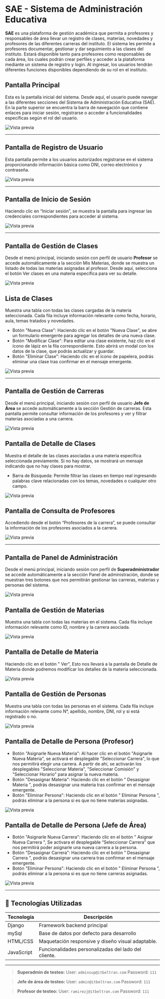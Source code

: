 # SAE - Sistema de Administración Educativa

**SAE** es una plataforma de gestión académica que permita a profesores y responsables de área llevar un registro de clases, materias, novedades y profesores de las diferentes carreras del instituto. 
El sistema les permite a profesores documentar, gestionar y dar seguimiento a las clases del instituto. Estará disponible tanto para profesores como responsables de cada área, los cuales podrán crear perfiles y acceder a la plataforma mediante un sistema de registro y login. Al ingresar, los usuarios tendrán diferentes funciones disponibles dependiendo de su rol en el instituto.

## Pantalla Principal
Esta es la pantalla inicial del sistema. Desde aquí, el usuario puede navegar a las diferentes secciones del Sistema 
de Administración Educativa (SAE). En la parte superior se encuentra la barra de navegación que contiene enlaces 
para iniciar sesión, registrarse o acceder a funcionalidades específicas según el rol del usuario.

![Vista previa](Documentacion/SRS%20-%20Archivos/imagesPreview/img1.jpg)

---
## Pantalla de Registro de Usuario
Esta pantalla permite a los usuarios autorizados registrarse en el sistema proporcionando información básica como 
DNI, correo electrónico y contraseña.

![Vista previa](Documentacion/SRS%20-%20Archivos/imagesPreview/img2.jpg)

---
## Pantalla de Inicio de Sesión
Haciendo clic en “Iniciar sesión”, se muestra la pantalla para ingresar las credenciales correspondientes para 
acceder al sistema.

![Vista previa](Documentacion/SRS%20-%20Archivos/imagesPreview/img3.jpg)

---
## Pantalla de Gestión de Clases
Desde el menú principal, iniciando sesión con perfil de usuario **Profesor** se accede automáticamente a la sección 
Mis Materias, donde se muestra un listado de todas las materias asignadas al profesor. 
Desde aquí, selecciona el botón Ver clases en una materia específica para ver su detalle.

![Vista previa](Documentacion/SRS%20-%20Archivos/imagesPreview/img4.jpg)

## Lista de Clases
Muestra una tabla con todas las clases cargadas de la materia seleccionada. Cada fila incluye información relevante 
como fecha, horario, aula, temas tratados y novedades.
- Botón "Nueva Clase": Haciendo clic en el botón "Nueva Clase", se abre un formulario emergente para agregar 
los detalles de una nueva clase.
- Botón "Modificar Clase": Para editar una clase existente, haz clic en el ícono de lápiz en la fila correspondiente. 
Esto abrirá un modal con los datos de la clase, que podrás actualizar y guardar.
- Botón "Eliminar Clase": Haciendo clic en el ícono de papelera, podrás eliminar una clase tras confirmar en el 
mensaje emergente.

![Vista previa](Documentacion/SRS%20-%20Archivos/imagesPreview/img5.jpg)

---

## Pantalla de Gestión de Carreras
Desde el menú principal, iniciando sesión con perfil de usuario **Jefe de Área** se accede automáticamente a la 
sección Gestión de carreras. Esta pantalla permite consultar información de los profesores y ver y filtrar materias 
asociadas a una carrera.

![Vista previa](Documentacion/SRS%20-%20Archivos/imagesPreview/img6.jpg)

## Pantalla de Detalle de Clases
Muestra el detalle de las clases asociadas a una materia específica seleccionada previamente.
Si no hay datos, se mostrará un mensaje indicando que no hay clases para mostrar.
- Barra de Búsqueda: Permite filtrar las clases en tiempo real ingresando palabras clave relacionadas con los 
temas, novedades o cualquier otro campo.

![Vista previa](Documentacion/SRS%20-%20Archivos/imagesPreview/img7.jpg)

## Pantalla de Consulta de Profesores
Accediendo desde el botón “Profesores de la carrera”, se puede consultar la información de los profesores 
asociados a la carrera.

![Vista previa](Documentacion/SRS%20-%20Archivos/imagesPreview/img8.jpg)

---

## Pantalla de Panel de Administración
Desde el menú principal, iniciando sesión con perfil de **Superadministrador** se accede automáticamente a la sección 
Panel de administración, donde se muestran tres botones que nos permitirán gestionar las carreras, materias y
personas del sistema.

![Vista previa](Documentacion/SRS%20-%20Archivos/imagesPreview/img13.jpg)

## Pantalla de Gestión de Materias
Muestra una tabla con todas las materias en el sistema. Cada fila incluye información relevante como ID, nombre y 
la carrera asociada.

![Vista previa](Documentacion/SRS%20-%20Archivos/imagesPreview/img9.jpg)

## Pantalla de Detalle de Materia
Haciendo clic en el botón " Ver", Esto nos llevará a la pantalla de Detalle de Materia donde 
podremos modificar los detalles de la materia seleccionada.

![Vista previa](Documentacion/SRS%20-%20Archivos/imagesPreview/img10.jpg)

## Pantalla de Gestión de Personas
Muestra una tabla con todas las personas en el sistema. Cada fila incluye información relevante como N°, apellido, 
nombre, DNI, rol y si está registrado o no.

![Vista previa](Documentacion/SRS%20-%20Archivos/imagesPreview/img11.jpg)

## Pantalla de Detalle de Persona (Profesor)
- Botón "Asignarle Nueva Materia": Al hacer clic en el botón "Asignarle Nueva Materia", se activará el 
desplegable "Seleccionar Carrera", lo que nos permitirá elegir una carrera. A partir de ahí, se activarán los 
desplegables "Seleccionar Materia", "Seleccionar Comisión" y "Seleccionar Horario" para asignar la nueva 
materia.
- Botón "Desasignar Materia": Haciendo clic en el botón " Desasignar Materia ", podrás desasignar una 
materia tras confirmar en el mensaje emergente.
- Botón "Eliminar Persona": Haciendo clic en el botón " Eliminar Persona ", podrás eliminar a la persona si es 
que no tiene materias asignadas.

![Vista previa](Documentacion/SRS%20-%20Archivos/imagesPreview/img12.jpg)

## Pantalla de Detalle de Persona (Jefe de Área)
- Botón "Asignarle Nueva Carrera": Haciendo clic en el botón " Asignar Nueva Carrera ", Se activara el 
desplegable “Seleccionar Carrera” que nos permitirá poder asignarle una nueva carrera a la persona.
- Botón "Desasignar Carrera": Haciendo clic en el botón " Desasignar Carrera ", podrás desasignar una 
carrera tras confirmar en el mensaje emergente.
- Botón "Eliminar Persona": Haciendo clic en el botón " Eliminar Persona ", podrás eliminar a la persona si es 
que no tiene carreras asignadas.

![Vista previa](Documentacion/SRS%20-%20Archivos/imagesPreview/img14.jpg)

---

## 🧠 Tecnologías Utilizadas

| Tecnología       | Descripción                                      |
|------------------|--------------------------------------------------|
| Django           | Framework backend principal                      |
| mySql            | Base de datos por defecto para desarrollo        |
| HTML/CSS         | Maquetación responsive y diseño visual adaptable. |
| JavaScript       | Funcionalidades personalizadas del lado del cliente. |

---

> **Superadmin de testeo:**
> User: `adminsup@itbeltran.com`
> Password: `111`

> **Jefe de área de testeo:**
> User: `admin@itbeltran.com`
> Password: `111`

> **Profesor de testeo:**
> User: `ramirezj@itbeltran.com`
> Password: `111`
